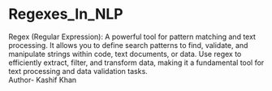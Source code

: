 # Regexes_In_NLP
Regex (Regular Expression): A powerful tool for pattern matching and text processing. It allows you to define search patterns to find, validate, and manipulate strings within code, text documents, or data. Use regex to efficiently extract, filter, and transform data, making it a fundamental tool for text processing and data validation tasks.
<br>
Author- Kashif Khan
